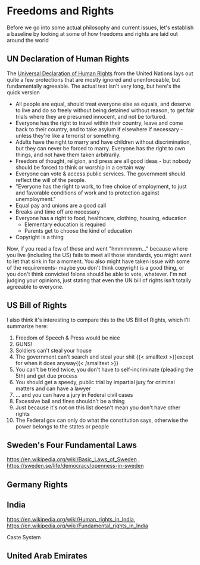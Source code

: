 # Freedoms and Rights

<script>document.getElementById("freedomMenu").open = true;</script>

Before we go into some actual philosophy and current issues, let's establish a baseline by looking at some of how freedoms and rights are laid out around the world

## UN Declaration of Human Rights

The [Universal Declaration of Human Rights](https://en.wikisource.org/wiki/Universal_Declaration_of_Human_Rights) from the United Nations lays out quite a few protections that are mostly ignored and unenforceable, but fundamentally agreeable. The actual text isn't very long, but here's the quick version

* All people are equal, should treat everyone else as equals, and deserve to live and do so freely without being detained without reason, to get fair trials where they are presumed innocent, and not be tortured.
* Everyone has the right to travel within their country, leave and come back to their country, and to take asylum if elsewhere if necessary - unless they're like a terrorist or something.
* Adults have the right to marry and have children without discrimination, but they can never be forced to marry. Everyone has the right to own things, and not have them taken arbitrarily.
* Freedom of thought, religion, and press are all good ideas - but nobody should be forced to think or worship in a certain way
* Everyone can vote & access public services. The government should reflect the will of the people.
* "Everyone has the right to work, to free choice of employment, to just and favorable conditions of work and to protection against unemployment."
* Equal pay and unions are a good call
* Breaks and time off are necessary
* Everyone has a right to food, healthcare, clothing, housing, education
  * Elementary education is required
  * Parents get to choose the kind of education
* Copyright is a thing

Now, if you read a few of those and went "hmmmmmm..." because where you live (including the US) fails to meet all those standards, you might want to let that sink in for a moment. You also might have taken issue with some of the requirements- maybe you don't think copyright is a good thing, or you don't think convicted felons should be able to vote, whatever. I'm not judging your opinions, just stating that even the UN bill of rights isn't totally agreeable to everyone.

## US Bill of Rights

I also think it's interesting to compare this to the US Bill of Rights, which I'll summarize here:

1. Freedom of Speech & Press would be nice
2. GUNS!
3. Soldiers can't steal your house
4. The government can't search and steal your shit {{< smalltext >}}except for when it does anyway{{< /smalltext >}}
5. You can't be tried twice, you don't have to self-incriminate (pleading the 5th) and get due process
6. You should get a speedy, public trial by impartial jury for criminal matters and can have a lawyer 
7. ... and you can have a jury in Federal civil cases
8. Excessive bail and fines shouldn't be a thing
9. Just because it's not on this list doesn't mean you don't have other rights
10. The Federal gov can only do what the constitution says, otherwise the power belongs to the states or people

## Sweden's Four Fundamental Laws

https://en.wikipedia.org/wiki/Basic_Laws_of_Sweden , https://sweden.se/life/democracy/openness-in-sweden



## Germany Rights



## India

https://en.wikipedia.org/wiki/Human_rights_in_India, https://en.wikipedia.org/wiki/Fundamental_rights_in_India

Caste System 

## United Arab Emirates




